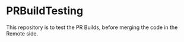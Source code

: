 # PRBuildTesting
This repository is to test the PR Builds, before merging the code in the Remote side.
